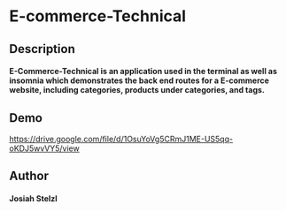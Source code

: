# E-commerce-Technical

## Description
#### E-Commerce-Technical is an application used in the terminal as well as insomnia which demonstrates the back end routes for a E-commerce website, including categories, products under categories, and tags. 

## Demo
https://drive.google.com/file/d/1OsuYoVg5CRmJ1ME-US5qq-oKDJ5wvVY5/view


## Author
#### Josiah Stelzl
